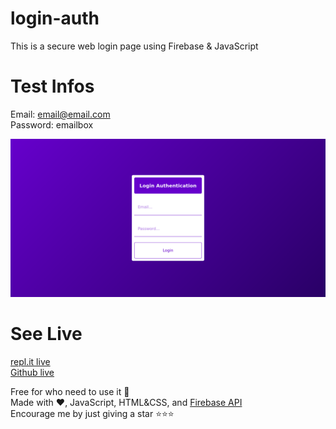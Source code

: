 # login-auth
This is a secure web login page using Firebase &amp; JavaScript
# Test Infos
Email: email@email.com<br>
Password: emailbox

![](./login.png)

# See Live
[repl.it live](https://login-auth.marcraphael.repl.co)
<br>[Github live](https://marcraphael12.github.io/login-auth/)

Free for who need to use it 🤗 
<br>Made with ❤️, JavaScript, HTML&CSS, and [Firebase API](https://firebase.google.com/)
<br>Encourage me by just giving a star ⭐⭐⭐
